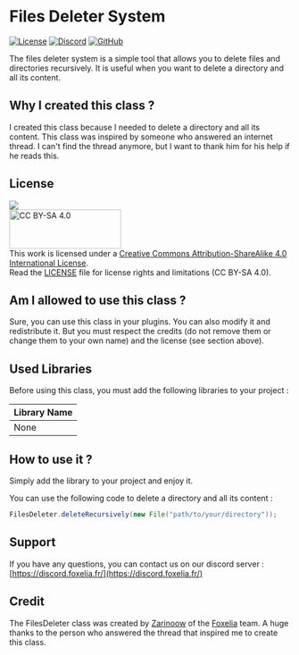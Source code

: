 # Files Deleter System

[![License](https://img.shields.io/badge/License-CC%20BY--SA%204.0-lightgrey.svg)](https://creativecommons.org/licenses/by-sa/4.0/)
[![Discord](https://img.shields.io/discord/341897164642975756?color=blue&label=Discord)](https://discord.foxelia.fr/)
[![GitHub](https://img.shields.io/github/stars/FoxeliaFR/RandomJavaTools?style=social)](https://github.com/FoxeliaFR/RandomJavaTools)

The files deleter system is a simple tool that allows you to delete files and directories recursively. It is useful when you want to delete a directory and all its content.

## Why I created this class ?

I created this class because I needed to delete a directory and all its content. This class was inspired by someone who answered an internet thread. I can't find the thread anymore, but I want to thank him for his help if he reads this.

## License
[<img src="https://img.shields.io/badge/License-CC%20BY--SA%204.0-lightgrey.svg">](https://creativecommons.org/licenses/by-sa/4.0/)<br>
<img src="https://mirrors.creativecommons.org/presskit/buttons/88x31/svg/by-sa.svg" alt="CC BY-SA 4.0" width="200" height="70"><br>
This work is licensed under a
[Creative Commons Attribution-ShareAlike 4.0 International License](https://creativecommons.org/licenses/by-sa/4.0/).<br>
Read the [LICENSE](LICENSE.md) file for license rights and limitations (CC BY-SA 4.0).

## Am I allowed to use this class ?
Sure, you can use this class in your plugins. You can also modify it and redistribute it. But you must respect the credits (do not remove them or change them to your own name) and the license (see section above).

## Used Libraries

Before using this class, you must add the following libraries to your project :

| Library Name                                                         |
|----------------------------------------------------------------------|
| None                                                                 |

## How to use it ?
Simply add the library to your project and enjoy it.

You can use the following code to delete a directory and all its content :
```java
FilesDeleter.deleteRecursively(new File("path/to/your/directory"));
```

## Support
If you have any questions, you can contact us on our discord server : [https://discord.foxelia.fr/](https://discord.foxelia.fr/)

## Credit
The FilesDeleter class was created by [Zarinoow](https://github.com/Zarinoow/) of the [Foxelia](https://foxelia.fr/) team. A huge thanks to the person who answered the thread that inspired me to create this class.